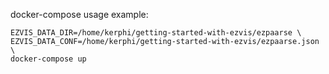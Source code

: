 docker-compose usage example:

```shell
EZVIS_DATA_DIR=/home/kerphi/getting-started-with-ezvis/ezpaarse \
EZVIS_DATA_CONF=/home/kerphi/getting-started-with-ezvis/ezpaarse.json \
docker-compose up
```